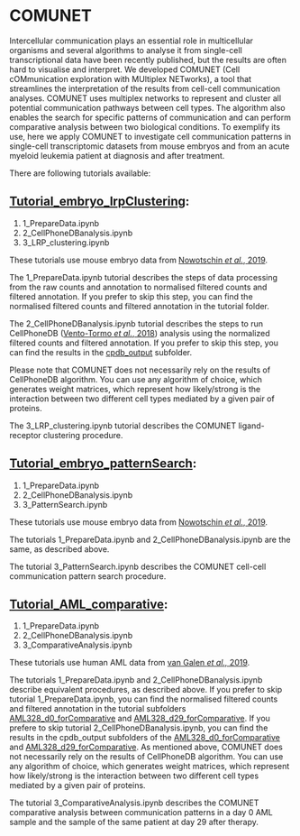 # COMUNET

Intercellular communication plays an essential role in multicellular organisms and several algorithms to analyse it from single-cell transcriptional data have been recently published, but the results are often hard to visualise and interpret. 
We developed COMUNET (Cell cOMmunication exploration with MUltiplex NETworks), a tool that streamlines the interpretation of the results from cell-cell communication analyses. 
COMUNET uses multiplex networks to represent and cluster all potential communication pathways between cell types. The algorithm also enables the search for specific patterns of communication and can perform comparative analysis between two biological conditions. To exemplify its use, here we apply COMUNET to investigate cell communication patterns in single-cell transcriptomic datasets from mouse embryos and from an acute myeloid leukemia patient at diagnosis and after treatment. 

There are following tutorials available:

## **[Tutorial_embryo_lrpClustering](https://github.com/ScialdoneLab/COMUNET/tree/COUMNET-dev/Tutorials/Tutorial_embryo_lrpClustering):**
1. 1_PrepareData.ipynb
2. 2_CellPhoneDBanalysis.ipynb
3. 3_LRP_clustering.ipynb

These tutorials use mouse embryo data from [Nowotschin *et al.*, 2019](https://www.nature.com/articles/s41586-019-1127-1).

The 1_PrepareData.ipynb tutorial describes the steps of data processing from the raw counts and annotation to normalised filtered counts and filtered annotation. If you prefer to skip this step, you can find the normalised filtered counts and filtered annotation in the tutorial folder.

The 2_CellPhoneDBanalysis.ipynb tutorial describes the steps to run CellPhoneDB ([Vento-Tormo *et al.*, 2018](https://www.nature.com/articles/s41586-018-0698-6)) analysis using the normalized filtered counts and filtered annotation. If you prefer to skip this step, you can find the results in the [cpdb_output](https://github.com/ScialdoneLab/COMUNET/tree/COUMNET-dev/Tutorials/Tutorial_embryo_lrpClustering/cpdb_output) subfolder.

Please note that COMUNET does not necessarily rely on the results of CellPhoneDB algorithm. You can use any algorithm of choice, which generates weight matrices, which represent how likely/strong is the interaction between two different cell types mediated by a given pair of proteins. 

The 3_LRP_clustering.ipynb tutorial describes the COMUNET ligand-receptor clustering procedure.

## **[Tutorial_embryo_patternSearch](https://github.com/ScialdoneLab/COMUNET/tree/COUMNET-dev/Tutorials/Tutorial_embryo_patternSearch):**
1. 1_PrepareData.ipynb
2. 2_CellPhoneDBanalysis.ipynb
3. 3_PatternSearch.ipynb

These tutorials use mouse embryo data from [Nowotschin *et al.*, 2019](https://www.nature.com/articles/s41586-019-1127-1).

The tutorials 1_PrepareData.ipynb and 2_CellPhoneDBanalysis.ipynb are the same, as described above.

The tutorial 3_PatternSearch.ipynb describes the COMUNET cell-cell communication pattern search procedure.

## **[Tutorial_AML_comparative](https://github.com/ScialdoneLab/COMUNET/tree/COUMNET-dev/Tutorials/Tutorial_AML_comparative):**
1. 1_PrepareData.ipynb
2. 2_CellPhoneDBanalysis.ipynb
3. 3_ComparativeAnalysis.ipynb

These tutorials use human AML data from [van Galen *et al.,* 2019](https://doi.org/10.1016/j.cell.2019.01.031).

The tutorials 1_PrepareData.ipynb and 2_CellPhoneDBanalysis.ipynb describe equivalent procedures, as described above. If you prefer to skip tutorial 1_PrepareData.ipynb, you can find the normalised filtered counts and filtered annotation in the tutorial subfolders [AML328_d0_forComparative](https://github.com/ScialdoneLab/COMUNET/tree/COUMNET-dev/Tutorials/Tutorial_AML_comparative/AML328_d0_forComparative) and [AML328_d29_forComparative](https://github.com/ScialdoneLab/COMUNET/tree/COUMNET-dev/Tutorials/Tutorial_AML_comparative/AML328_d29_forComparative).  If you prefere to skip tutorial 2_CellPhoneDBanalysis.ipynb, you can find the results in the cpdb_output subfolders of the [AML328_d0_forComparative](https://github.com/ScialdoneLab/COMUNET/tree/COUMNET-dev/Tutorials/Tutorial_AML_comparative/AML328_d0_forComparative) and [AML328_d29_forComparative](https://github.com/ScialdoneLab/COMUNET/tree/COUMNET-dev/Tutorials/Tutorial_AML_comparative/AML328_d29_forComparative). As mentioned above, COMUNET does not necessarily rely on the results of CellPhoneDB algorithm. You can use any algorithm of choice, which generates weight matrices, which represent how likely/strong is the interaction between two different cell types mediated by a given pair of proteins. 

The tutorial 3_ComparativeAnalysis.ipynb describes the COMUNET comparative analysis between communication patterns in a day 0 AML sample and the sample of the same patient at day 29 after therapy.
